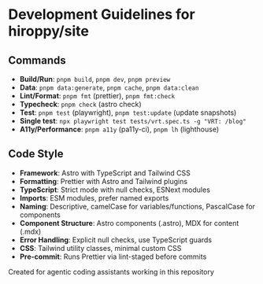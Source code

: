 # Development Guidelines for hiroppy/site

## Commands

- **Build/Run**: `pnpm build`, `pnpm dev`, `pnpm preview`
- **Data**: `pnpm data:generate`, `pnpm cache`, `pnpm data:clean`
- **Lint/Format**: `pnpm fmt` (prettier), `pnpm fmt:check`
- **Typecheck**: `pnpm check` (astro check)
- **Test**: `pnpm test` (playwright), `pnpm test:update` (update snapshots)
- **Single test**: `npx playwright test tests/vrt.spec.ts -g "VRT: /blog"`
- **A11y/Performance**: `pnpm a11y` (pa11y-ci), `pnpm lh` (lighthouse)

## Code Style

- **Framework**: Astro with TypeScript and Tailwind CSS
- **Formatting**: Prettier with Astro and Tailwind plugins
- **TypeScript**: Strict mode with null checks, ESNext modules
- **Imports**: ESM modules, prefer named exports
- **Naming**: Descriptive, camelCase for variables/functions, PascalCase for components
- **Component Structure**: Astro components (.astro), MDX for content (.mdx)
- **Error Handling**: Explicit null checks, use TypeScript guards
- **CSS**: Tailwind utility classes, minimal custom CSS
- **Pre-commit**: Runs Prettier via lint-staged before commits

Created for agentic coding assistants working in this repository
